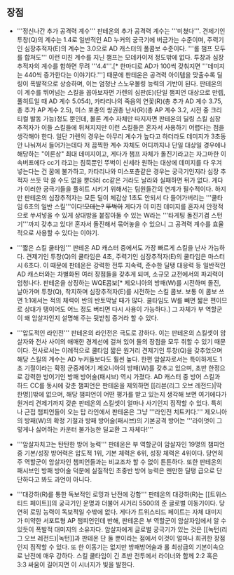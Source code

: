 장점
----

 * '''정신나간 추가 공격력 계수'''
 판테온의 추가 공격력 계수는 '''미쳤다'''. 견제기인 투창(Q)의 계수는 1.4로 일반적인 AD 누커의 궁극기에 버금가는 수준이며, 주력기인 심장추적자(E)의 계수는 3.0으로 AD 캐스터의 풀콤보 수준이다. '''롤 챔프 모두를 합쳐도''' 이런 미친 계수를 지닌 챔프는 모데카이저 정도밖에 없다. 투창과 심장 추적자의 계수를 합하면 무려 '''4.4'''.[* 한마디로 AD가 100씩 갖춰지면 '''데미지는 440씩 증가한다는 이야기다.'''] 때문에 판테온은 공격력 아이템을 맞출수록 딜링이 폭발적으로 상승하며, 이는 엄청난 스노우볼링 능력의 기반이 된다. 판테온의 이 계수를 뛰어넘는 스킬을 꼽아보자면 가렌의 심판(E)(단일 챔피언 대상으로 만렙, 풀히트일 때  AD 계수 5.054), 카타리나의 죽음의 연꽃(R)(총 추가 AD 계수 3.75, 총 추가 AP 계수 2.5), 미스 포츈의 쌍권총 난사(R)(총 AP 계수 3.2, 시전 중 크리티컬 발동 가능)정도 뿐인데, 몰론 계수 자체만 따지자면 판테온의 딜링 스킬 심장 추적자가 이들 스킬들에 뒤쳐지지만 이런 스킬들은 혼자서 사용하기 어렵다는 점을 생각해야 한다. 일단 가렌의 경우는 아무리 계수가 높다고 하더라도 데미지가 3초동안 나눠져서 들어가는데다 저 끔찍한 계수 자체도 어디까지나 단일 대상일 경우에나 해당하는 "이론상" 최대 데미지이고, 게다가 챔프 자체가 돌진기라고는 자그마한 이속버프에다 cc기 라고는 침묵뿐인 뚜벅이 신세라 원하는 대상에 데미지를 다 우겨넣는다는 건 꿈에 불가하고, 카타리나와 미스포츈같은 경우는 궁극기인지라 심장 추적자 쓰듯 막 쓸 수도 없을 뿐더러 cc같은 거라도 날라와 실패하면 뒤가 없다. 게다가 이러한 궁극기들을 풀히트 시키기 위해서는 팀원들간의 연계가 필수적이다. 하지만 판테온의 심장추적자는 모든 딜이 체감상 1초도 안되서 다 들어가버리는 '''쿨타임 6초의 일반 스킬'''이다!~~모데는?~~ ~~뚜벅이~~ 게다가 이 미친 데미지를 혼자서 안정적으로 쑤셔넣을 수 있게 상대방을 붙잡아둘 수 있는 W라는 '''타게팅 돌진기겸 스턴기'''까지 갖추고 있다! 혼자서 돌진해서 묶어놓을 수 있으니 그 공격력 계수를 효율적으로 사용할 수 있다는 이야기.

 * '''짧은 스킬 쿨타임'''
 판테온 AD 캐스터 중에서도 가장 빠르게 스킬을 난사 가능하다. 견제기인 투창(Q)의 쿨타임은 4초, 주력기인 심장추적자(E)의 쿨타임은 마스터 시 6초다. 이 때문에 판테온은 강력한 전투 지속력, 준수한 딜탱 대응력 등 일반적인 AD 캐스터와는 차별화된 여러 장점들을 갖추게 되며, 소규모 교전에서의 파괴력이 엄청나다. 판테온을 상징하는 WQE콤보[* 제오니아의 방패(W)를 시전하며 돌진, 날아가며 투창(Q), 착지하며 심장추적자(E)를 시전하는 스킬 콤보. 보통 이 콤보 쓰면 1:1에서는 적의 체력이 반의 반토막날 때가 많다. 쿨타임도 W를 빼면 짧은 편이므로 상대가 탱이어도 어느 정도 버티면 다시 사용이 가능하다.] 그 자체가 부 역할군이 왜 암살자인지 설명해 주는 뒷받침 증거라 할 수 있다.

 * '''압도적인 라인전'''
 판테온의 라인전은 극도로 강하다. 이는 판테온의 스킬셋이 암살자와 전사 사이의 애매한 경계선에 걸쳐 있어 둘의 장점을 모두 취할 수 있기 때문이다. 전사로서는 이례적으로 쿨타임 짧은 원거리 견제기인 투창(Q)을 갖추었으며 해당 스킬의 계수는 AD 누커들보다도 훨씬 높다. 한편 암살자로서는 특이하게도 1초 기절이라는 확정 군중제어기 제오니아의 방패(W)를 갖추고 있으며, 초반 한정으로 강력한 방어기인 방패 방어술(패시브) 역시 가졌다. AD 캐스터 중 방어 스킬과 하드 CC를 동시에 갖춘 챔피언은 판테온을 제외하면 [[리븐(리그 오브 레전드)|딱 한명]]밖에 없으며, 해당 챔피언이 어떤 평가를 받고 있는지 생각해 보면 여기에다가 원거리 견제기까지 갖춘 판테온의 스킬셋이 얼마나 사기인지 짐작할 수 있다. 특히나 근접 챔피언들이 오는 탑 라인에서 판테온은 그냥 '''라인전 치트키다.''' 제오니아의 방패(W)의 확정 기절과 방패 방어술(패시브)의 기본공격 방어는 '''라이엇이 그렇게나 싫어하는 카운터 불가능한 딜교환 그 자체다!'''

 * '''암살자치고는 탄탄한 방어 능력'''
 판테온은 부 역할군이 암살자인 19명의 챔피언 중 기본/성장 방어력은 압도적 1위, 기본 체력은 6위, 성장 체력은 4위이다. 당연히 주 역할군이 암살자인 챔피언들과는 비교조차 할 수 없이 튼튼하다. 또한 판테온의 패시브인 방패 방어술 덕분에 실질적인 초중반 방어 능력은 왠만한 딜탱 급으로 단단하다고 봐도 과언이 아니다.

 * '''대강하(R)를 통한 독보적인 로밍과 난전에 강함'''
 판테온의 대강하(R)는 [[트위스티드 페이트]]의 궁극기인 운명과 더불어 사거리 5500의 준 글로벌 이동기이다. 당연히 로밍 능력이 독보적일 수밖에 없다. 게다가 트위스티드 페이트는 자체 대미지가 미약한 서포트형 AP 챔피언인데 반해, 판테온은 부 역할군이 암살자임에서 알 수 있듯이 폭발적 대미지의 소유자다. 암살자에게 글로벌 궁극기가 있는 것은 [[녹턴(리그 오브 레전드)|녹턴]]과 판테온 단 둘 뿐이라는 점에서 이것이 얼마나 희귀한 장점인지 짐작할 수 있다. 또 한 이동기는 없지만 방패방어술과 롤 최상급의 기본이속으로 난전에 매우 강하다. 스킬 쿨타임이 긴 초반 전투에서 라이너와 함께 2:2 혹은 3:3 싸움이 길어지면 이 시너지가 빛을 발한다.


